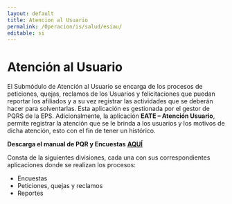 ```yaml
---
layout: default
title: Atencion al Usuario
permalink: /Operacion/is/salud/esiau/
editable: si
---
```


# Atención al Usuario  

El Submódulo de Atención al Usuario se encarga de los procesos de peticiones, quejas, reclamos de los Usuarios y felicitaciones que puedan reportar los afiliados y a su vez registrar las actividades que se deberán hacer para solventarlas. Esta aplicación es gestionada por el gestor de PQRS de la EPS. Adicionalmente, la aplicación **EATE – Atención Usuario**, permite registrar la atención que se le brinda a los usuarios y los motivos de dicha atención, esto con el fin de tener un histórico.  


**Descarga el manual de PQR y Encuestas** [**AQUÍ**](http://docs.oasiscom.com/Operacion/is/salud/esiau/pqr%20encuestas.pdf)


Consta de la siguientes divisiones, cada una con sus correspondientes aplicaciones donde se realizan los procesos:  

* Encuestas  
* Peticiones, quejas y reclamos  
* Reportes

